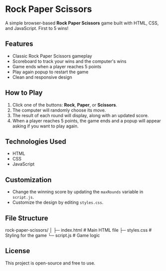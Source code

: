 # Rock Paper Scissors

A simple browser-based **Rock Paper Scissors** game built with HTML, CSS, and JavaScript. First to 5 wins!

## Features

- Classic Rock Paper Scissors gameplay
- Scoreboard to track your wins and the computer's wins
- Game ends when a player reaches 5 points
- Play again popup to restart the game
- Clean and responsive design

## How to Play

1. Click one of the buttons: **Rock**, **Paper**, or **Scissors**.
2. The computer will randomly choose its move.
3. The result of each round will display, along with an updated score.
4. When a player reaches 5 points, the game ends and a popup will appear asking if you want to play again.

## Technologies Used

- HTML
- CSS
- JavaScript

## Customization

- Change the winning score by updating the `maxRounds` variable in `script.js`.
- Customize the design by editing `styles.css`.

## File Structure

rock-paper-scissors/
│
├─ index.html # Main HTML file
├─ styles.css # Styling for the game
└─ script.js # Game logic

## License

This project is open-source and free to use.